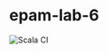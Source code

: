 # epam-lab-6

![Scala CI](https://github.com/TheEvilRoot/epam-lab-6/workflows/Scala%20CI/badge.svg)
